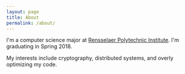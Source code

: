 ```yaml
---
layout: page
title: About
permalink: /about/
---
```


I'm a computer science major at [Rensselaer Polytechnic Institute](https://rpi.edu/). I'm graduating in Spring 2018.

My interests include cryptography, distributed systems, and overly optimizing my code.
